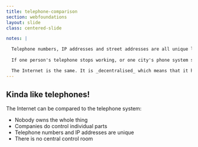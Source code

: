 ```yaml
---
title: telephone-comparison
section: webfoundations
layout: slide
class: centered-slide

notes: |

  Telephone numbers, IP addresses and street addresses are all unique locations across the whole planet.
  
  If one person's telephone stops working, or one city's phone system stops working, or even a whole country, phones will continue to work.

  The Internet is the same. It is _decentralised_ which means that it has no central control room and it can still function as a whole if some parts stop working.
---
```


## Kinda like telephones!

The Internet can be compared to the telephone system:

- Nobody owns the whole thing
- Companies do control individual parts
- Telephone numbers and IP addresses are unique
- There is no central control room
